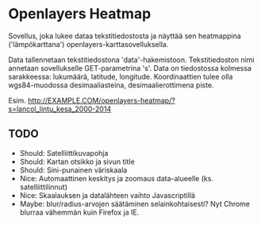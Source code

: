 # Openlayers Heatmap

Sovellus, joka lukee dataa tekstitiedostosta ja näyttää sen heatmappina ('lämpökarttana') openlayers-karttasovelluksella.

Data tallennetaan tekstitiedostona 'data'-hakemistoon. Tekstitiedoston nimi annetaan sovellukselle GET-parametrina 's'. Data on tiedostossa kolmessa sarakkeessa: lukumäärä, latitude, longitude. Koordinaattien tulee olla wgs84-muodossa desimaaliasteina, desimaalierottimena piste.

Esim.
	http://EXAMPLE.COM/openlayers-heatmap/?s=lancol_lintu_kesa_2000-2014

## TODO

* Should: Satelliittikuvapohja
* Should: Kartan otsikko ja sivun title
* Should: Sini-punainen väriskaala
* Nice: Automaattinen keskitys ja zoomaus data-alueelle (ks. satelliittilinnut)
* Nice: Skaalauksen ja datalähteen vaihto Javascriptillä
* Maybe: blur/radius-arvojen säätäminen selainkohtaisesti? Nyt Chrome blurraa vähemmän kuin Firefox ja IE.
